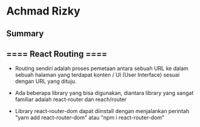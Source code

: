 # Achmad Rizky 
## Summary

## ==== React Routing ====

- Routing sendiri adalah proses pemetaan antara sebuah URL ke dalam sebuah halaman yang terdapat konten / UI (User Interface) sesuai dengan URL yang dituju.

- Ada beberapa library yang bisa digunakan, diantara library yang sangat familiar adalah react-router dan reach/router
- Library react-router-dom dapat diinstall dengan menjalankan perintah "yarn add react-router-dom" atau "npm i react-router-dom"
